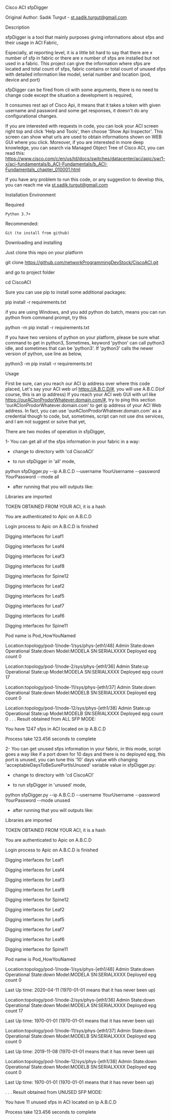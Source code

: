 Cisco ACI sfpDigger

Original Author: Sadık Turgut - st.sadik.turgut@gmail.com


Description

sfpDigger is a tool that mainly purposes giving informations about sfps and their usage in ACI Fabric,

Especially, at reporting level, it is a little bit hard to say that there are x number of sfp in fabric or there are x number of sfps are installed but not used in a fabric. This project can give the information where sfps are located and total count of sfps, fabric contains or total count of unused sfps with detailed information like model, serial number and location (pod, device and port)

sfpDigger can be fired from cli with some arguments, there is no need to change code except the situation a development is required,

It consumes rest api of Cisco Api, it means that it takes a token with given username and password and some get responses, it doesn't do any configurational changes.

If you are interested with requests in code, you can look your ACI screen right top and click 'Help and Tools', then choose 'Show Api Inspector'. This screen can show what urls are used to obtain informations shown on WEB GUI where you click. Moreover, if you are interested in more deep knowledge, you can search via Managed Object Tree of Cisco ACI, you can read this:
https://www.cisco.com/c/en/us/td/docs/switches/datacenter/aci/apic/sw/1-x/aci-fundamentals/b_ACI-Fundamentals/b_ACI-Fundamentals_chapter_010001.html

If you have any problem to run this code, or any suggestion to develop this, you can reach me via st.sadik.turgut@gmail.com


Installation
Environment

Required

    Python 3.7+

Recommended:

    Git (to install from github)

Downloading and installing

Just clone this repo on your platform

git clone https://github.com/networkProgrammingDevStock/CiscoACI.git

and go to project folder

cd CiscoACI

Sure you can use pip to install some additional packages:

pip install -r requirements.txt

if you are using Windows, and you add python do batch, means you can run python from command prompt,
try this

python -m pip install -r requirements.txt

If you have two versions of python on your platform, please be sure what command to get in python3,
Sometimes, keyword 'python' can call python3 idle, and sometimes that can be 'python3'. If 'python3' calls
the newer version of python, use line as below,

python3 -m pip install -r requirements.txt


Usage

First be sure, can you reach our ACI ip address over where this code placed,
Let's say your ACI web url https://A.B.C.D/#, you will use A.B.C.D(of course, this is an ip address)
If you reach your ACI web GUI with url like https://ourACIonProdorWhatever.domain.com/#, try to ping this section 'ourACIonProdorWhatever.domain.com' to get ip address of your ACI Web address. In fact, you can use 'ourACIonProdorWhatever.domain.com' as a credential though to code, but, sometimes, script can not use dns services, and I am not suggest or solve that yet,

There are two modes of operation in sfpDigger, 

1-  You can get all of the sfps information in your fabric in a way:

- change to directory with 'cd CiscoACI'

- to run sfpDigger in 'all' mode,

python sfpDigger.py --ip A.B.C.D --username YourUsername --password YourPassword --mode all

- after running that you will outputs like:

Libraries are imported

TOKEN OBTAINED FROM YOUR ACI, it is a hash 

You are authenticated to Apic on  A.B.C.D

Login process to Apic on A.B.C.D is finished

Digging interfaces for Leaf1

Digging interfaces for Leaf4

Digging interfaces for Leaf3

Digging interfaces for Leaf8

Digging interfaces for Spine12

Digging interfaces for Leaf2

Digging interfaces for Leaf5

Digging interfaces for Leaf7

Digging interfaces for Leaf6

Digging interfaces for Spine11

Pod name is Pod_HowYouNamed

Location:topology/pod-1/node-1/sys/phys-[eth1/48]     Admin State:down        Operational State:down   Model:MODELA SN:SERIALXXXX           Deployed epg count 0

Location:topology/pod-1/node-2/sys/phys-[eth1/36]     Admin State:up        Operational State:up   Model:MODELA  SN:SERIALXXXX           Deployed epg count 17 

Location:topology/pod-1/node-11/sys/phys-[eth1/37]     Admin State:down        Operational State:down   Model:MODELB  SN:SERIALXXXX           Deployed epg count 0

Location:topology/pod-1/node-12/sys/phys-[eth1/38]     Admin State:up        Operational State:up   Model:MODELB SN:SERIALXXXX           Deployed epg count 0
.
.
.
Result obtained from ALL SFP MODE:

You have 1247 sfps in ACI located on ip A.B.C.D

Process take 123.456 seconds to complete


2-  You can get unused sfps information in your fabric, in this mode, script goes a way like if a port down for 10 days and there is no deployed epg, this port is unused, you can tune this '10' days value wtih changing 'acceptableDaysToBeSurePortIsUnused' variable value in sfpDigger.py:

- change to directory with 'cd CiscoACI'

- to run sfpDigger in 'unused' mode,

python sfpDigger.py --ip A.B.C.D --username YourUsername --password YourPassword --mode unused

- after running that you will outputs like:

Libraries are imported

TOKEN OBTAINED FROM YOUR ACI, it is a hash 

You are authenticated to Apic on  A.B.C.D

Login process to Apic on A.B.C.D is finished

Digging interfaces for Leaf1

Digging interfaces for Leaf4

Digging interfaces for Leaf3

Digging interfaces for Leaf8

Digging interfaces for Spine12

Digging interfaces for Leaf2

Digging interfaces for Leaf5

Digging interfaces for Leaf7

Digging interfaces for Leaf6

Digging interfaces for Spine11

Pod name is Pod_HowYouNamed

Location:topology/pod-1/node-1/sys/phys-[eth1/48]     Admin State:down        Operational State:down   Model:MODELA SN:SERIALXXXX           Deployed epg count 0

Last Up time: 2020-04-11 (1970-01-01 means that it has never been up)

Location:topology/pod-1/node-2/sys/phys-[eth1/36]     Admin State:down        Operational State:down   Model:MODELA  SN:SERIALXXXX           Deployed epg count 17 

Last Up time: 1970-01-01 (1970-01-01 means that it has never been up)

Location:topology/pod-1/node-11/sys/phys-[eth1/37]     Admin State:down        Operational State:down   Model:MODELB  SN:SERIALXXXX           Deployed epg count 0

Last Up time: 2019-11-08 (1970-01-01 means that it has never been up)

Location:topology/pod-1/node-12/sys/phys-[eth1/38]     Admin State:down        Operational State:down   Model:MODELB SN:SERIALXXXX           Deployed epg count 0

Last Up time: 1970-01-01 (1970-01-01 means that it has never been up)

.
.
.
Result obtained from UNUSED SFP MODE:

You have 11 unused sfps in ACI located on ip A.B.C.D

Process take 123.456 seconds to complete




   
